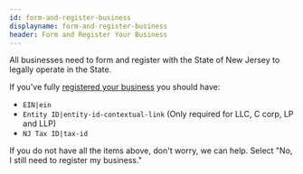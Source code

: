 ```yaml
---
id: form-and-register-business
displayname: form-and-register-business
header: Form and Register Your Business
---
```


All businesses need to form and register with the State of New Jersey to legally operate in the State.

If you've fully [registered your business](https://business.nj.gov/pages/register-your-business) you should have:

- `EIN|ein`
- `Entity ID|entity-id-contextual-link` (Only required for LLC, C corp, LP and LLP)
- `NJ Tax ID|tax-id`

If you do not have all the items above, don't worry, we can help. Select "No, I still need to register my business."
